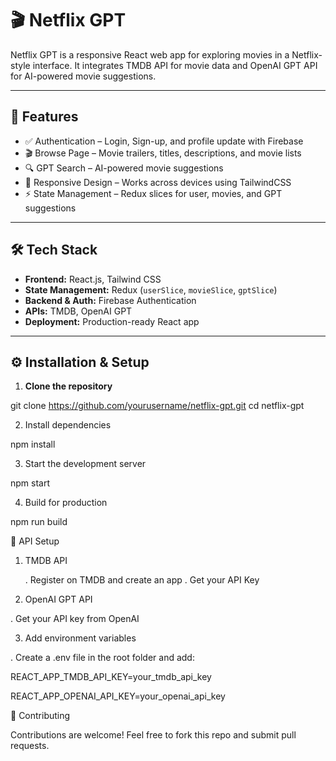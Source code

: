 # 🎬 Netflix GPT

Netflix GPT is a responsive React web app for exploring movies in a Netflix-style interface. It integrates TMDB API for movie data and OpenAI GPT API for AI-powered movie suggestions.

---

## 🚀 Features
- ✅ Authentication – Login, Sign-up, and profile update with Firebase  
- 🎬 Browse Page – Movie trailers, titles, descriptions, and movie lists  
- 🔍 GPT Search – AI-powered movie suggestions  
- 📱 Responsive Design – Works across devices using TailwindCSS  
- ⚡ State Management – Redux slices for user, movies, and GPT suggestions  

---

## 🛠️ Tech Stack
- **Frontend:** React.js, Tailwind CSS  
- **State Management:** Redux (`userSlice`, `movieSlice`, `gptSlice`)  
- **Backend & Auth:** Firebase Authentication  
- **APIs:** TMDB, OpenAI GPT  
- **Deployment:** Production-ready React app  

---

## ⚙️ Installation & Setup

1. **Clone the repository**  

git clone https://github.com/yourusername/netflix-gpt.git
cd netflix-gpt

2. Install dependencies

npm install


3. Start the development server

 npm start


4. Build for production

npm run build

🔑 API Setup

1. TMDB API

   . Register on TMDB  and create an app
   . Get your API Key

2. OpenAI GPT API

  . Get your API key from OpenAI

3. Add environment variables

  . Create a .env file in the root folder and add:

   REACT_APP_TMDB_API_KEY=your_tmdb_api_key

   REACT_APP_OPENAI_API_KEY=your_openai_api_key

🤝 Contributing

Contributions are welcome! Feel free to fork this repo and submit pull requests.
